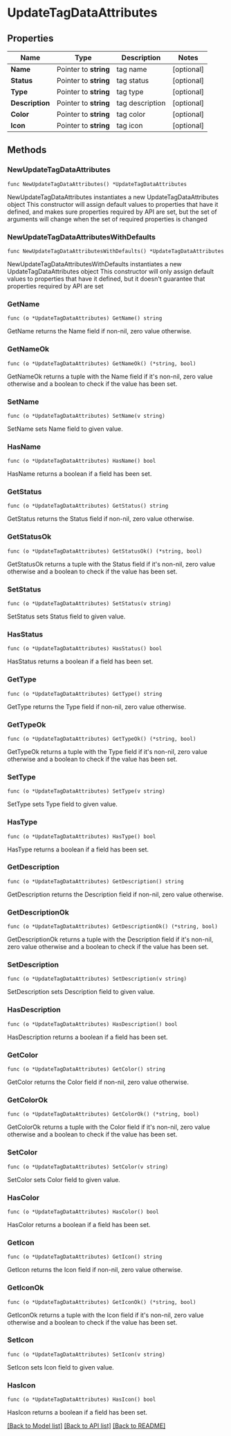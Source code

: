# UpdateTagDataAttributes

## Properties

Name | Type | Description | Notes
------------ | ------------- | ------------- | -------------
**Name** | Pointer to **string** | tag name | [optional] 
**Status** | Pointer to **string** | tag status | [optional] 
**Type** | Pointer to **string** | tag type | [optional] 
**Description** | Pointer to **string** | tag description | [optional] 
**Color** | Pointer to **string** | tag color | [optional] 
**Icon** | Pointer to **string** | tag icon | [optional] 

## Methods

### NewUpdateTagDataAttributes

`func NewUpdateTagDataAttributes() *UpdateTagDataAttributes`

NewUpdateTagDataAttributes instantiates a new UpdateTagDataAttributes object
This constructor will assign default values to properties that have it defined,
and makes sure properties required by API are set, but the set of arguments
will change when the set of required properties is changed

### NewUpdateTagDataAttributesWithDefaults

`func NewUpdateTagDataAttributesWithDefaults() *UpdateTagDataAttributes`

NewUpdateTagDataAttributesWithDefaults instantiates a new UpdateTagDataAttributes object
This constructor will only assign default values to properties that have it defined,
but it doesn't guarantee that properties required by API are set

### GetName

`func (o *UpdateTagDataAttributes) GetName() string`

GetName returns the Name field if non-nil, zero value otherwise.

### GetNameOk

`func (o *UpdateTagDataAttributes) GetNameOk() (*string, bool)`

GetNameOk returns a tuple with the Name field if it's non-nil, zero value otherwise
and a boolean to check if the value has been set.

### SetName

`func (o *UpdateTagDataAttributes) SetName(v string)`

SetName sets Name field to given value.

### HasName

`func (o *UpdateTagDataAttributes) HasName() bool`

HasName returns a boolean if a field has been set.

### GetStatus

`func (o *UpdateTagDataAttributes) GetStatus() string`

GetStatus returns the Status field if non-nil, zero value otherwise.

### GetStatusOk

`func (o *UpdateTagDataAttributes) GetStatusOk() (*string, bool)`

GetStatusOk returns a tuple with the Status field if it's non-nil, zero value otherwise
and a boolean to check if the value has been set.

### SetStatus

`func (o *UpdateTagDataAttributes) SetStatus(v string)`

SetStatus sets Status field to given value.

### HasStatus

`func (o *UpdateTagDataAttributes) HasStatus() bool`

HasStatus returns a boolean if a field has been set.

### GetType

`func (o *UpdateTagDataAttributes) GetType() string`

GetType returns the Type field if non-nil, zero value otherwise.

### GetTypeOk

`func (o *UpdateTagDataAttributes) GetTypeOk() (*string, bool)`

GetTypeOk returns a tuple with the Type field if it's non-nil, zero value otherwise
and a boolean to check if the value has been set.

### SetType

`func (o *UpdateTagDataAttributes) SetType(v string)`

SetType sets Type field to given value.

### HasType

`func (o *UpdateTagDataAttributes) HasType() bool`

HasType returns a boolean if a field has been set.

### GetDescription

`func (o *UpdateTagDataAttributes) GetDescription() string`

GetDescription returns the Description field if non-nil, zero value otherwise.

### GetDescriptionOk

`func (o *UpdateTagDataAttributes) GetDescriptionOk() (*string, bool)`

GetDescriptionOk returns a tuple with the Description field if it's non-nil, zero value otherwise
and a boolean to check if the value has been set.

### SetDescription

`func (o *UpdateTagDataAttributes) SetDescription(v string)`

SetDescription sets Description field to given value.

### HasDescription

`func (o *UpdateTagDataAttributes) HasDescription() bool`

HasDescription returns a boolean if a field has been set.

### GetColor

`func (o *UpdateTagDataAttributes) GetColor() string`

GetColor returns the Color field if non-nil, zero value otherwise.

### GetColorOk

`func (o *UpdateTagDataAttributes) GetColorOk() (*string, bool)`

GetColorOk returns a tuple with the Color field if it's non-nil, zero value otherwise
and a boolean to check if the value has been set.

### SetColor

`func (o *UpdateTagDataAttributes) SetColor(v string)`

SetColor sets Color field to given value.

### HasColor

`func (o *UpdateTagDataAttributes) HasColor() bool`

HasColor returns a boolean if a field has been set.

### GetIcon

`func (o *UpdateTagDataAttributes) GetIcon() string`

GetIcon returns the Icon field if non-nil, zero value otherwise.

### GetIconOk

`func (o *UpdateTagDataAttributes) GetIconOk() (*string, bool)`

GetIconOk returns a tuple with the Icon field if it's non-nil, zero value otherwise
and a boolean to check if the value has been set.

### SetIcon

`func (o *UpdateTagDataAttributes) SetIcon(v string)`

SetIcon sets Icon field to given value.

### HasIcon

`func (o *UpdateTagDataAttributes) HasIcon() bool`

HasIcon returns a boolean if a field has been set.


[[Back to Model list]](../README.md#documentation-for-models) [[Back to API list]](../README.md#documentation-for-api-endpoints) [[Back to README]](../README.md)


